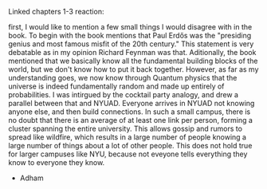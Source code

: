 Linked chapters 1-3 reaction:

first, I would like to mention a few small things I would disagree with in the book. To begin with the book mentions that Paul Erdős was the "presiding genius and most famous misfit of the 20th century." This statement is very debatable as in my opinion Richard Feynman was that. Aditionally, the book mentioned that we basically know all the fundamental building blocks of the world, but we don't know how to put it back together. However, as far as my understanding goes, we now know through Quantum physics that the universe is indeed fundamentally random and made up entirely of probabilities. 
I was intirgued by the cocktail party analogy, and drew a parallel between that and NYUAD. Everyone arrives in NYUAD not knowing anyone else, and then build connections. In such a small campus, there is no doubt that there is an average of at least one link per person, forming a cluster spanning the entire university. This allows gossip and rumors to spread like wildfire, which results in a large number of people knowing a large number of things about a lot of other people. This does not hold true for larger campuses like NYU, because not eveyone tells everything they know to everyone they know. 

- Adham 
